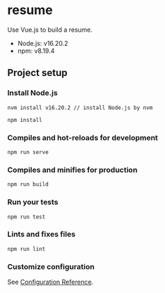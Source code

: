 # resume

Use Vue.js to build a resume.

* Node.js: v16.20.2
* npm: v8.19.4



## Project setup

### Install Node.js

```
nvm install v16.20.2 // install Node.js by nvm
```

```
npm install
```

### Compiles and hot-reloads for development
```
npm run serve
```

### Compiles and minifies for production
```
npm run build
```

### Run your tests
```
npm run test
```

### Lints and fixes files
```
npm run lint
```

### Customize configuration
See [Configuration Reference](https://cli.vuejs.org/config/).
